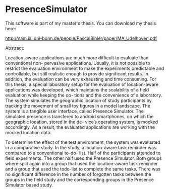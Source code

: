 PresenceSimulator
=================

This software is part of my master's thesis. You can download my thesis here:

http://sam.iai.uni-bonn.de/people/PascalBihler/paper/MA_Udelhoven.pdf

Abstract:

Location-aware applications are much more difficult to evaluate than conventional non-
pervasive applications. Usually, it is not possible to restrict the evaluation environment
to make the experiments predictable and controllable, but still realistic enough to provide
significant results. In addition, the evaluation can be very exhausting and time consuming.
For this thesis, a special laboratory setup for the evaluation of location-aware applications
was developed, which maintains the scalability of a field evaluation while keeping the op-
tions and the convenience of a laboratory. The system simulates the geographic location
of study participants by tracking the movement of small toy figures in a model landscape.
The system is a tangible user interface, called Presence Simulator. The simulated presence
is transfered to android smartphones, on which the geographic location, stored in the de-
vice’s operating system, is mocked accordingly. As a result, the evaluated applications are
working with the mocked location data.

To determine the effect of the test environment, the system was evaluated in a comparative
study. In the study, a location-aware task reminder was compared to a conventional to-do-
list. Half of the participants attended to field experiments. The other half used the Presence
Simulator. Both groups where split again into a group that used the location-aware task
reminder and a group that used the todo-list to complete the same tasks. There was no
significant difference in the number of forgotten tasks between the groups in the field study
and the corresponding groups in the Presence Simulator based study.
